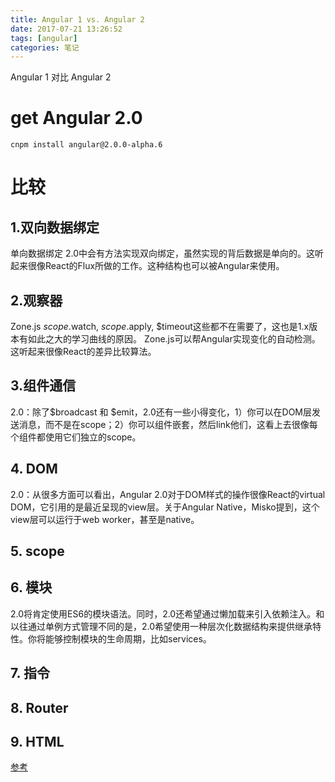 ```yaml
---
title: Angular 1 vs. Angular 2 
date: 2017-07-21 13:26:52
tags: [angular]
categories: 笔记
---
```


Angular 1 对比 Angular 2 

<!--more-->

# get Angular 2.0
`cnpm install angular@2.0.0-alpha.6 `

# 比较
## 1.双向数据绑定
单向数据绑定
2.0中会有方法实现双向绑定，虽然实现的背后数据是单向的。这听起来很像React的Flux所做的工作。这种结构也可以被Angular来使用。
## 2.观察器
Zone.js
$scope.$watch, $scope.$apply, $timeout这些都不在需要了，这也是1.x版本有如此之大的学习曲线的原因。
Zone.js可以帮Angular实现变化的自动检测。这听起来很像React的差异比较算法。
## 3.组件通信
2.0：除了$broadcast 和 $emit，2.0还有一些小得变化，1）你可以在DOM层发送消息，而不是在scope；2）你可以组件嵌套，然后link他们，这看上去很像每个组件都使用它们独立的scope。
## 4. DOM
2.0：从很多方面可以看出，Angular 2.0对于DOM样式的操作很像React的virtual DOM，它引用的是最近呈现的view层。关于Angular Native，Misko提到，这个view层可以运行于web worker，甚至是native。
## 5. scope

## 6. 模块
2.0将肯定使用ES6的模块语法。同时，2.0还希望通过懒加载来引入依赖注入。和以往通过单例方式管理不同的是，2.0希望使用一种层次化数据结构来提供继承特性。你将能够控制模块的生命周期，比如services。
## 7. 指令
## 8. Router
## 9. HTML



[参考](http://www.html-js.com/article/AngularJS-mass-Angular-2-and-1x-comparison)